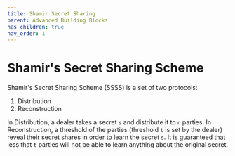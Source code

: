 ```yaml
---
title: Shamir Secret Sharing
parent: Advanced Building Blocks
has_children: true
nav_order: 1
---
```


# Shamir's Secret Sharing Scheme


Shamir's Secret Sharing Scheme (SSSS) is a set of two protocols:
1. Distribution 
2. Reconstruction 

In Distribution, a dealer takes a secret `s` and distribute it to `n` parties. In Reconstruction, a threshold of the parties (threshold `t` is set by the dealer) reveal their secret shares in order to learn the secret `s`. 
It is guaranteed that less that `t` parties will not be able to learn anything about the original secret.  